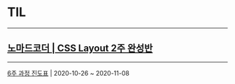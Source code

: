# TIL

---

## [노마드코더 | CSS Layout 2주 완성반](https://nomadcoders.co/css-layout-masterclass/)

---

[6주 과정 진도표](https://nomadcoders.co/c/css-layout-challenge/lobby) | 2020-10-26 ~ 2020-11-08